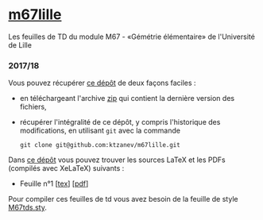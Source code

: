 # [m67lille](https://github.com/ktzanev/m67lille)

Les feuilles de TD du module M67 - «Gémétrie élémentaire» de l'Université de Lille

### 2017/18

Vous pouvez récupérer [ce dépôt](https://github.com/ktzanev/m67lille) de deux façons faciles :

- en téléchargeant l'archive [zip](https://github.com/ktzanev/m67lille/archive/master.zip) qui contient la dernière version des fichiers,
- récupérer l'intégralité de ce dépôt, y compris l'historique des modifications, en utilisant `git` avec la commande

  ~~~~~~~
  git clone git@github.com:ktzanev/m67lille.git
  ~~~~~~~

Dans [ce dépôt](https://github.com/ktzanev/m67lille) vous pouvez trouver les sources LaTeX et les PDFs (compilés avec XeLaTeX) suivants :

- Feuille n°1 [[tex](https://rawgit.com/ktzanev/m67lille/master/M67_2017-18_TD1.tex)] [[pdf](https://rawgit.com/ktzanev/m67lille/master/M67_2017-18_TD1.pdf)]

Pour compiler ces feuilles de td vous avez besoin de la feuille de style [M67tds.sty](https://rawgit.com/ktzanev/m67lille/master/M67tds.sty).
